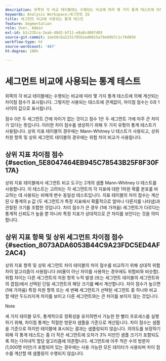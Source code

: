 ```yaml
---
description: 위쪽의 각 비교 테이블에는 수행되는 비교에 따라 몇 가지 통계 테스트에 의해 계산되는 차이점 점수가 표시됩니다. 그렇지만 사용되는 테스트에 관계없이, 차이점 점수는 0과 1 사이의 값으로 표시됩니다.
keywords: Analysis Workspace;세그먼트 IQ
title: 세그먼트 비교에 사용되는 통계 테스트
feature: Segmentation
role: User, Admin
exl-id: b1c235ca-2eab-48d2-bf11-e8a8c4067d03
source-git-commit: 1ee50c6a2231795b2ad0015a79e09b7c1c74d850
workflow-type: ht
source-wordcount: '467'
ht-degree: 100%

---
```


# 세그먼트 비교에 사용되는 통계 테스트

위쪽의 각 비교 테이블에는 수행되는 비교에 따라 몇 가지 통계 테스트에 의해 계산되는 차이점 점수가 표시됩니다. 그렇지만 사용되는 테스트에 관계없이, 차이점 점수는 0과 1 사이의 값으로 표시됩니다.

점수 0은 두 세그먼트 간에 차이가 없는 것이고 점수 1은 두 세그먼트 가에 아주 큰 차이가 있다는 뜻입니다. 이러한 차이 점수를 생성하기 위해 두 가지 유형의 통계 테스트가 사용됩니다. 상위 지표 테이블의 경우에는 Mann-Whitney U 테스트가 사용되고, 상위 차원 항목 및 상위 세그먼트 테이블의 경우에는 위험 차이 비교가 사용됩니다.

## 상위 지표 차이점 점수 {#section_5E8047464EB945C78543B25F8F30F17A}

상위 지표 테이블에서 세그먼트 비교 도구는 2개의 샘플 Mann-Whitney U 테스트를 사용합니다. 이 테스트는 고려되는 각 세그먼트의 각 지표에 대한 1차원 확률 분포를 비교하는 데 사용되는 비매개 변수 동일성 테스트입니다. 지표 테이블의 차이 점수는 계산된 U 통계의 p 값 (두 세그먼트가 특정 지표에서 확률적으로 얼마나 다른지를 나타냄)과 관찰된 크기를 조합한 것입니다. 차이 점수가 큰 경우 (1에 가까움) 세그먼트가 다르다는 통계적 신뢰도가 높을 뿐 아니라 특정 지표가 상대적으로 큰 차이를 보인다는 것을 의미합니다.

## 상위 지표 항목 및 상위 세그먼트 차이점 점수 {#section_8073ADA6053B44C9A23FDC5ED4AF2AC4}

상위 지표 항목 및 상위 세그먼트 차이 테이블의 차이 점수를 비교하기 위해 상대적 위험 차이 알고리즘이 사용됩니다 (비율이 아닌 차이를 사용하는 경우에도 위험비와 비슷함). 위험 차이는 다른 세그먼트의 차원 항목 누적 발생 (또는 세그먼트 테이블의 세그먼트와의 겹침)에서 선택된 단일 세그먼트의 해당 크기를 빼서 계산합니다. 차이 점수가 높으면 (1에 가까움) 특정 차원 항목 또는 세 번째 세그먼트가 선택된 세그먼트 중 하나와 비교할 때만 두드러지게 차이를 보이고 다른 세그먼트와는 큰 차이를 보이지 않는 것입니다.

>[!NOTE]
>
>세 가지 테이블 모두, 통계적으로 정확성을 유지하면서 가능한 한 빨리 프로세스를 실행하기 위해, 차이점 통계는 적절한 방문자 샘플을 기준으로 계산됩니다. 차이 점수는 샘플을 기준으로 하지만 테이블에 표시되는 결과는 샘플링되지 않습니다. 의의도를 보장하기 위해 각 통계 테스트는 좀 더 작은 세그먼트에 오차가 3% 미만인 샘플 크기가 포함되도록 하는 다이내믹 할당 알고리즘에 의존합니다. 세그먼트에 아주 적은 수의 방문자 (1,000명 미만)가 포함되어 있는 경우에는 사용 가능한 모든 데이터가 사용되며 차이 점수를 계산할 때 샘플링이 수행되지 않습니다.
